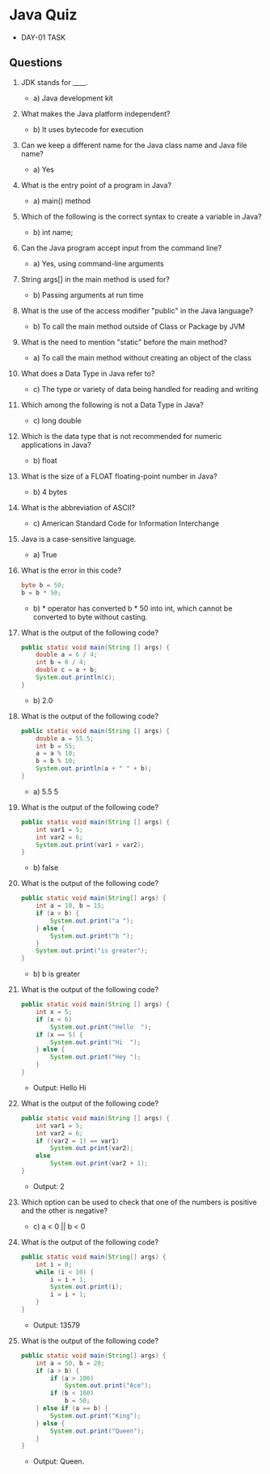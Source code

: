 # Java Quiz
- DAY-01 TASK

## Questions

1. JDK stands for ____.
   - a) Java development kit

2. What makes the Java platform independent?
   - b) It uses bytecode for execution

3. Can we keep a different name for the Java class name and Java file name?
   - a) Yes

4. What is the entry point of a program in Java?
   - a) main() method

5. Which of the following is the correct syntax to create a variable in Java?
   - b) int name;

6. Can the Java program accept input from the command line?
   - a) Yes, using command-line arguments

7. String args[] in the main method is used for?
   - b) Passing arguments at run time

8. What is the use of the access modifier "public" in the Java language?
   - b) To call the main method outside of Class or Package by JVM

9. What is the need to mention "static" before the main method?
   - a) To call the main method without creating an object of the class

10. What does a Data Type in Java refer to?
    - c) The type or variety of data being handled for reading and writing

11. Which among the following is not a Data Type in Java?
    - c) long double

12. Which is the data type that is not recommended for numeric applications in Java?
    - b) float

13. What is the size of a FLOAT floating-point number in Java?
    - b) 4 bytes

14. What is the abbreviation of ASCII?
    - c) American Standard Code for Information Interchange

15. Java is a case-sensitive language.
    - a) True

16. What is the error in this code?

    ```java
    byte b = 50;
    b = b * 50;
    ```

    - b) * operator has converted b * 50 into int, which cannot be converted to byte without casting.

17. What is the output of the following code?

    ```java
    public static void main(String [] args) {
        double a = 6 / 4;
        int b = 6 / 4;
        double c = a + b;
        System.out.println(c);
    }
    ```

    - b) 2.0

18. What is the output of the following code?

    ```java
    public static void main(String [] args) {
        double a = 55.5;
        int b = 55;
        a = a % 10;
        b = b % 10;
        System.out.println(a + " " + b);
    }
    ```

    - a) 5.5 5

19. What is the output of the following code?

    ```java
    public static void main(String [] args) {
        int var1 = 5;
        int var2 = 6;
        System.out.print(var1 > var2);
    }
    ```

    - b) false

20. What is the output of the following code?

    ```java
    public static void main(String[] args) {
        int a = 10, b = 15;
        if (a > b) {
            System.out.print("a ");
        } else {
            System.out.print("b ");
        }
        System.out.print("is greater");
    }
    ```

    - b) b is greater

21. What is the output of the following code?

    ```java
    public static void main(String [] args) {
        int x = 5;
        if (x < 6)
            System.out.print("Hello  ");
        if (x == 5) {
            System.out.print("Hi  ");
        } else {
            System.out.print("Hey ");
        }
    }
    ```

    - Output: Hello  Hi

22. What is the output of the following code?

    ```java
    public static void main(String [] args) {
        int var1 = 5;
        int var2 = 6;
        if ((var2 = 1) == var1)
            System.out.print(var2);
        else
            System.out.print(var2 + 1);
    }
    ```

    - Output: 2

23. Which option can be used to check that one of the numbers is positive and the other is negative?

    - c) a < 0 || b < 0

24. What is the output of the following code?

    ```java
    public static void main(String[] args) {
        int i = 0;
        while (i < 10) {
            i = i + 1;
            System.out.print(i);
            i = i + 1;
        }
    }
    ```

    - Output: 13579

25. What is the output of the following code?

    ```java
    public static void main(String[] args) {
        int a = 50, b = 20;
        if (a > b) {
            if (a > 100)
                System.out.print("Ace");
            if (b < 100)
                b = 50;
        } else if (a == b) {
            System.out.print("King");
        } else {
            System.out.print("Queen");
        }
    }
    ```

    - Output: Queen.

